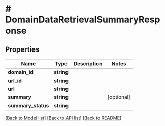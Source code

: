 # # DomainDataRetrievalSummaryResponse

## Properties

Name | Type | Description | Notes
------------ | ------------- | ------------- | -------------
**domain_id** | **string** |  |
**url_id** | **string** |  |
**url** | **string** |  |
**summary** | **string** |  | [optional]
**summary_status** | **string** |  |

[[Back to Model list]](../../README.md#models) [[Back to API list]](../../README.md#endpoints) [[Back to README]](../../README.md)
